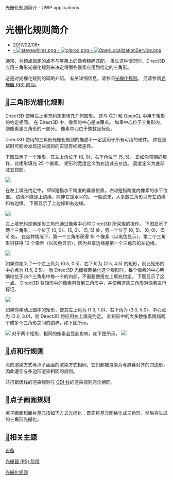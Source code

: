 光栅化规则简介 - UWP applications

# 光栅化规则简介

- 2017/02/08•
- [     - ![stevewhims.png](../_resources/131566a3155760fe8787b235ba1eca1a.png)      - ![olprod.png](https://gitee.com/hjb2722404/tuchuang/raw/master/img/20201231113803.png)      - ![OpenLocalizationService.png](https://gitee.com/hjb2722404/tuchuang/raw/master/img/20201231113805.png)](https://github.com/MicrosoftDocs/windows-uwp.zh-cn/blob/live/windows-apps-src/graphics-concepts/introduction-to-rasterization-rules.md)

通常，为顶点指定的点不与屏幕上的像素精确匹配。  发生这种情况时，Direct3D 应用三角形光栅化规则来决定将哪些像素应用到给定的三角形。

这是对光栅化规则的简略介绍。  有关详细信息，请参阅[光栅化规则](https://docs.microsoft.com/zh-cn/windows/uwp/graphics-concepts/rasterization-rules)。  另请参阅[光栅器 (RS) 阶段](https://docs.microsoft.com/zh-cn/windows/uwp/graphics-concepts/rasterizer-stage--rs-)。

## [](https://docs.microsoft.com/zh-cn/windows/uwp/graphics-concepts/introduction-to-rasterization-rules#span-idtrianglerasterizationrulesspanspan-idtrianglerasterizationrulesspanspan-idtrianglerasterizationrulesspantriangle-rasterization-rules)三角形光栅化规则

Direct3D 使用左上填充约定来填充几何图形。  这与 GDI 和 OpenGL 中用于矩形的约定相同。  在 Direct3D 中，像素的中心是决策点。  如果中心位于三角形内，则像素是三角形的一部分。  像素中心位于整数坐标处。

Direct3D 使用的三角形光栅化规则的描述不一定适用于所有可用的硬件。  你在测试时可能会发现这些规则的实现有细微差异。

下图显示了一个矩形，其左上角位于 (0, 0)，右下角位于 (5, 5)。  正如你预期的那样，此矩形填充 25 个像素。  矩形的宽度定义为右边减去左边。  高度定义为底部减去顶部。

![](https://gitee.com/hjb2722404/tuchuang/raw/master/img/20201231113809.png)

在左上填充约定中，*顶部*是指水平跨度的垂直位置，*左边*是指跨度内像素的水平位置。  边缘不能是上边缘，除非它是水平的。  一般说来，大多数三角形只有左边缘和右边缘。  下图显示了上边缘和右边缘。

![](https://gitee.com/hjb2722404/tuchuang/raw/master/img/20201231113812.png)

左上填充约定确定当三角形通过像素中心时 Direct3D 所采取的操作。  下图显示了两个三角形，一个位于 (0, 0)、(5, 0)、(5, 5) 处，另一个位于 (0, 5)、(0, 0)、(5, 5) 处。  在这种情况下，第一个三角形获得 15 个像素（以黑色显示），第二个三角形只获得 10 个像素（以灰色显示），因为共享边缘是第一个三角形的左边缘。

![](https://gitee.com/hjb2722404/tuchuang/raw/master/img/20201231113815.png)

如果你定义了一个左上角为 (0.5, 0.5)、右下角为 (2.5, 4.5) 的矩形，则此矩形的中心点为 (1.5, 2.5)。  当 Direct3D 光栅器网格化这个矩形时，每个像素的中心明确地位于四个三角形中每一个的内部，不需要使用左上填充约定。  下图显示了这一点。  Direct3D 将矩形中的像素包含到三角形中，并使用这些三角形对像素进行标记。

![](https://gitee.com/hjb2722404/tuchuang/raw/master/img/20201231113818.png)

如果你移动上图中的矩形，使其左上角为 (1.0, 1.0)、右下角为 (3.0, 5.0)、中心点为 (2.0, 3.0)，则 Direct3D 将应用左上填充约定。  此矩形中的大多数像素跨越两个或多个三角形之间的边界，如下图所示。

![](https://gitee.com/hjb2722404/tuchuang/raw/master/img/20201231113821.png)
对于两个矩形，相同的像素会受到影响，如下图所示。
![](https://gitee.com/hjb2722404/tuchuang/raw/master/img/20201231113827.png)

## [](https://docs.microsoft.com/zh-cn/windows/uwp/graphics-concepts/introduction-to-rasterization-rules#span-idpointandlinerulesspanspan-idpointandlinerulesspanspan-idpointandlinerulesspanpoint-and-line-rules)点和行规则

点的渲染方式与点子画面的渲染方式相同，它们都被渲染为与屏幕对齐的四边形，因此遵守与多边形渲染相同的规则。

非抗锯齿线的渲染规则与 [GDI 线](https://docs.microsoft.com/zh-cn/windows/desktop/gdi/lines)的渲染规则完全相同。

## [](https://docs.microsoft.com/zh-cn/windows/uwp/graphics-concepts/introduction-to-rasterization-rules#span-idpointspriterulesspanspan-idpointspriterulesspanspan-idpointspriterulesspanpoint-sprite-rules)点子画面规则

点子画面和面片基元按如下方式光栅化：首先将基元网格化成三角形，然后将生成的三角形光栅化。

## [](https://docs.microsoft.com/zh-cn/windows/uwp/graphics-concepts/introduction-to-rasterization-rules#span-idrelated-topicsspanrelated-topics)相关主题

[设备](https://docs.microsoft.com/zh-cn/windows/uwp/graphics-concepts/devices)

[光栅器 (RS) 阶段](https://docs.microsoft.com/zh-cn/windows/uwp/graphics-concepts/rasterizer-stage--rs-)

[光栅化规则](https://docs.microsoft.com/zh-cn/windows/uwp/graphics-concepts/rasterization-rules)